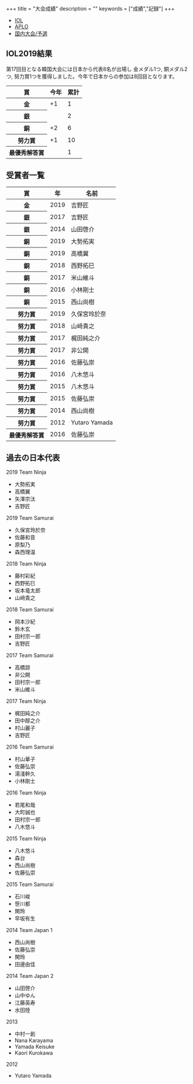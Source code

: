 +++
title = "大会成績"
description = ""
keywords = ["成績","記録"]
+++

<nav aria-label="...">
  <ul class="pager">
    <li class="disabled"><a href="/record/">IOL</a></li>
    <li><a href="/record-aplo/">APLO</a></li>
    <li><a href="/record-jol/">国内大会/予選</a></li>
  </ul>
</nav>

## IOL2019結果

第17回目となる韓国大会には日本から代表8名が出場し 金メダル1つ, 銅メダル2つ, 努力賞1つを獲得しました。今年で日本からの参加は8回目となります。

<table class="table" border-color="gold">
  <thead>
    <tr>
      <th scope="col">賞</th>
      <th scope="col">今年</th>
      <th scope="col">累計</th>
    </tr>
  </thead>
  <tbody>
    <tr class="gold">
      <th scope="row">金</th>
      <td>+1</td>
      <td>1</td>
    </tr>
    <tr class="silver">
      <th scope="row">銀</th>
      <td></td>
      <td>2</td>
    </tr>
    <tr class="bronze">
      <th scope="row">銅</th>
      <td>+2</td>
      <td>6</td>
    </tr>
    <tr class="honorable-mention">
      <th scope="row">努力賞</th>
      <td>+1</td>
      <td>10</td>
    </tr>
    <tr class="gold">
      <th scope="row">最優秀解答賞</th>
      <td></td>
      <td>1</td>
    </tr>
  </tbody>
</table>

## 受賞者一覧

<table class="table">
  <thead>
    <tr>
      <th scope="col">賞</th>
      <th scope="col">年</th>
      <th scope="col">名前</th>
    </tr>
  </thead>
  <tbody>
    <tr class="gold">
      <th scope="row">金</th>
      <td>2019</td>
      <td>吉野匠</td>
    </tr>
    <tr class="silver">
      <th scope="row">銀</th>
      <td>2017</td>
      <td>吉野匠</td>
    </tr>
    <tr class="silver">
      <th scope="row">銀</th>
      <td>2014</td>
      <td>山田啓介</td>
    </tr>
    <tr class="bronze">
      <th scope="row">銅</th>
      <td>2019</td>
      <td>大勢拓実</td>
    </tr>
    <tr class="bronze">
      <th scope="row">銅</th>
      <td>2019</td>
      <td>高橋翼</td>
    </tr>
    <tr class="bronze">
      <th scope="row">銅</th>
      <td>2018</td>
      <td>西野拓巳</td>
    </tr>
    <tr class="bronze">
      <th scope="row">銅</th>
      <td>2017</td>
      <td>米山維斗</td>
    </tr>
    <tr class="bronze">
      <th scope="row">銅</th>
      <td>2016</td>
      <td>小林剛士</td>
    </tr>
    <tr class="bronze">
      <th scope="row">銅</th>
      <td>2015</td>
      <td>西山尚樹</td>
    </tr>
    <tr class="honorable-mention">
      <th scope="row">努力賞</th>
      <td>2019</td>
      <td>久保宮玲於奈</td>
    </tr>
    <tr class="honorable-mention">
      <th scope="row">努力賞</th>
      <td>2018</td>
      <td>山﨑貴之</td>
    </tr>
    <tr class="honorable-mention">
      <th scope="row">努力賞</th>
      <td>2017</td>
      <td>梶田純之介</td>
    </tr>
    <tr class="honorable-mention">
      <th scope="row">努力賞</th>
      <td>2017</td>
      <td>非公開</td>
    </tr>
    <tr class="honorable-mention">
      <th scope="row">努力賞</th>
      <td>2016</td>
      <td>佐藤弘崇</td>
    </tr>
    <tr class="honorable-mention">
      <th scope="row">努力賞</th>
      <td>2016</td>
      <td>八木悠斗</td>
    </tr>
    <tr class="honorable-mention">
      <th scope="row">努力賞</th>
      <td>2015</td>
      <td>八木悠斗</td>
    </tr>
    <tr class="honorable-mention">
      <th scope="row">努力賞</th>
      <td>2015</td>
      <td>佐藤弘崇</td>
    </tr>
    <tr class="honorable-mention">
      <th scope="row">努力賞</th>
      <td>2014</td>
      <td>西山尚樹</td>
    </tr>
    <tr class="honorable-mention">
      <th scope="row">努力賞</th>
      <td>2012</td>
      <td>Yutaro Yamada</td>
    </tr>
    <tr class="gold">
      <th scope="row">最優秀解答賞</th>
      <td>2016</td>
      <td>佐藤弘崇</td>
    </tr>
  </tbody>
</table>

## 過去の日本代表

<div class="panel panel-default col-md-6">
  <div class="panel-heading">2019 Team Ninja</div>
  <ul class="list-group">
    <li class="list-group-item">大勢拓実</li>
    <li class="list-group-item">高橋翼</li>
    <li class="list-group-item">矢澤宗汰</li>
    <li class="list-group-item">吉野匠</li>
  </ul>
</div>

<div class="panel panel-default col-md-6">
  <div class="panel-heading">2019 Team Samurai</div>
  <ul class="list-group">
    <li class="list-group-item">久保宮玲於奈</li>
    <li class="list-group-item">佐藤和音</li>
    <li class="list-group-item">原梨乃</li>
    <li class="list-group-item">森西理温</li>
  </ul>
</div>

<div class="panel panel-default col-md-6">
  <div class="panel-heading">2018 Team Ninja</div>
  <ul class="list-group">
    <li class="list-group-item">藤村彩紀</li>
    <li class="list-group-item">西野拓巳</li>
    <li class="list-group-item">坂本竜太郎</li>
    <li class="list-group-item">山﨑貴之</li>
  </ul>
</div>

<div class="panel panel-default col-md-6">
  <div class="panel-heading">2018 Team Samurai</div>
  <ul class="list-group">
    <li class="list-group-item">岡本沙紀</li>
    <li class="list-group-item">鈴木玄</li>
    <li class="list-group-item">田村宗一郎</li>
    <li class="list-group-item">吉野匠</li>
  </ul>
</div>

<div class="panel panel-default col-md-6">
  <div class="panel-heading">2017 Team Samurai</div>
  <ul class="list-group">
    <li class="list-group-item">高橋諒</li>
    <li class="list-group-item">非公開</li>
    <li class="list-group-item">田村宗一郎</li>
    <li class="list-group-item">米山維斗</li>
  </ul>
</div>

<div class="panel panel-default col-md-6">
  <div class="panel-heading">2017 Team Ninja</div>
  <ul class="list-group">
    <li class="list-group-item">梶田純之介</li>
    <li class="list-group-item">田中醇之介</li>
    <li class="list-group-item">村山麗子</li>
    <li class="list-group-item">吉野匠</li>
  </ul>
</div>

<div class="panel panel-default col-md-6">
  <div class="panel-heading">2016 Team Samurai</div>
  <ul class="list-group">
    <li class="list-group-item">村山華子</li>
    <li class="list-group-item">佐藤弘崇</li>
    <li class="list-group-item">湯淺幹久</li>
    <li class="list-group-item">小林剛士</li>
  </ul>
</div>

<div class="panel panel-default col-md-6">
  <div class="panel-heading">2016 Team Ninja</div>
  <ul class="list-group">
    <li class="list-group-item">若尾和哉</li>
    <li class="list-group-item">大町誠也</li>
    <li class="list-group-item">田村宗一郎</li>
    <li class="list-group-item">八木悠斗</li>
  </ul>
</div>

<div class="panel panel-default col-md-6">
  <div class="panel-heading">2015 Team Ninja</div>
  <ul class="list-group">
    <li class="list-group-item">八木悠斗</li>
    <li class="list-group-item">森台</li>
    <li class="list-group-item">西山尚樹</li>
    <li class="list-group-item">佐藤弘崇</li>
  </ul>
</div>

<div class="panel panel-default col-md-6">
  <div class="panel-heading">2015 Team Samurai</div>
  <ul class="list-group">
    <li class="list-group-item">石川峻</li>
    <li class="list-group-item">笹川都</li>
    <li class="list-group-item">関玲</li>
    <li class="list-group-item">早坂有生</li>
  </ul>
</div>

<div class="panel panel-default col-md-6">
  <div class="panel-heading">2014 Team Japan 1</div>
  <ul class="list-group">
    <li class="list-group-item">西山尚樹</li>
    <li class="list-group-item">佐藤弘崇</li>
    <li class="list-group-item">関玲</li>
    <li class="list-group-item">田邊由佳</li>
  </ul>
</div>

<div class="panel panel-default col-md-6">
  <div class="panel-heading">2014 Team Japan 2</div>
  <ul class="list-group">
    <li class="list-group-item">山田啓介</li>
    <li class="list-group-item">山中ゆん</li>
    <li class="list-group-item">江藤英寿</li>
    <li class="list-group-item">水田陸</li>
  </ul>
</div>

<div class="panel panel-default col-md-6">
  <div class="panel-heading">2013</div>
  <ul class="list-group">
    <li class="list-group-item">中村一創</li>
    <li class="list-group-item">Nana Karayama</li>
    <li class="list-group-item">Yamada Keisuke</li>
    <li class="list-group-item">Kaori Kurokawa</li>
  </ul>
</div>

<div class="panel panel-default col-md-6">
  <div class="panel-heading">2012</div>
  <ul class="list-group">
    <li class="list-group-item">Yutaro Yamada</li>
  </ul>
</div>